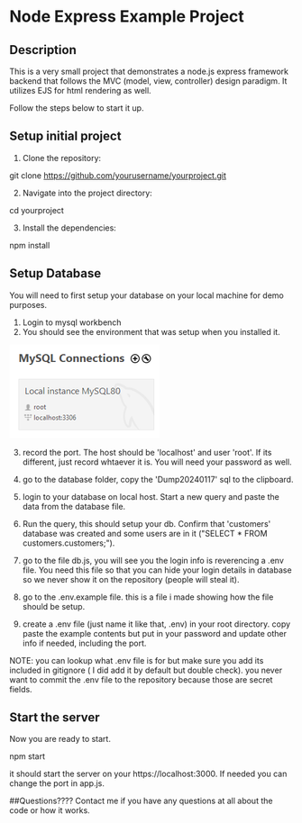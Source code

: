 # Node Express Example Project

## Description

This is a very small project that demonstrates a node.js express framework backend that follows the MVC (model, view, controller) design paradigm. It utilizes EJS for html rendering as well. 

Follow the steps below to start it up.

## Setup initial project

1. Clone the repository:

git clone https://github.com/yourusername/yourproject.git

2. Navigate into the project directory:

cd yourproject

3. Install the dependencies:

npm install

## Setup Database

You will need to first setup your database on your local machine for demo purposes. 

1. Login to mysql workbench
2. You should see the environment that was setup when you installed it.

![mysql login](./images/mysqllogin.PNG)

3. record the port. The host should be 'localhost' and user 'root'. If its different, just record whtaever it is. You will need your password as well.

4. go to the database folder, copy the 'Dump20240117' sql to the clipboard.

5. login to your database on local host. Start a new query and paste the data from the database file.

6. Run the query, this should setup your db. Confirm that 'customers' database was created and some users are in it ("SELECT * FROM customers.customers;").

7. go to the file db.js, you will see you the login info is reverencing a .env file. You need this file so that you can hide your login details in database so we never show it on the repository (people will steal it).

8. go to the .env.example file. this is a file i made showing how the file should be setup.

9. create a .env file (just name it like that, .env) in your root directory. copy paste the example contents but put in your password and update other info if needed, including the port.

NOTE: you can lookup what .env file is for but make sure you add its included in gitignore ( I did add it by default but double check). you never want to commit the .env file to the repository because those are secret fields.

## Start the server

Now you are ready to start. 

npm start

it should start the server on your https://localhost:3000. If needed you can change the port in app.js.

##Questions????
Contact me if you have any questions at all about the code or how it works.

